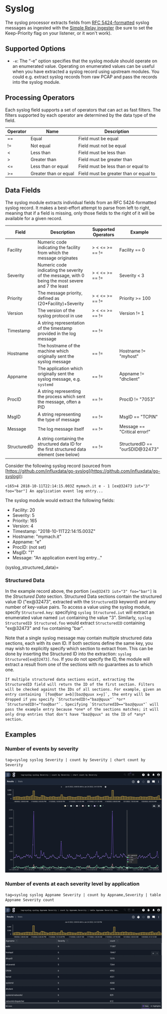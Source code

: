 # Syslog

The syslog processor extracts fields from [RFC 5424-formatted](https://tools.ietf.org/html/rfc5424) syslog messages as ingested with the [Simple Relay ingester](/ingesters/ingesters) (be sure to set the Keep-Priority flag on your listener, or it won't work).

## Supported Options

* `-e`: The “-e” option specifies that the syslog module should operate on an enumerated value.  Operating on enumerated values can be useful when you have extracted a syslog record using upstream modules.  You could e.g. extract syslog records from raw PCAP and pass the records into the syslog module.

## Processing Operators

Each syslog field supports a set of operators that can act as fast filters.  The filters supported by each operator are determined by the data type of the field.

| Operator | Name | Description |
|----------|------|-------------|
| == | Equal | Field must be equal
| != | Not equal | Field must not be equal
| < | Less than | Field must be less than
| > | Greater than | Field must be greater than
| <= | Less than or equal | Field must be less than or equal to
| >= | Greater than or equal | Field must be greater than or equal to

## Data Fields

The syslog module extracts individual fields from an RFC 5424-formatted syslog record. It makes a best-effort attempt to parse from left to right, meaning that if a field is missing, only those fields to the right of it will be available for a given record.

| Field | Description | Supported Operators | Example |
|-------|-------------|---------------------|---------|
| Facility | Numeric code indicating the facility from which the message originates | > < <= >= == != | Facility == 0
| Severity | Numeric code indicating the severity of the message, with 0 being the most severe and 7 the least | > < <= >= == != | Severity < 3
| Priority | The message priority, defined as (20*Facility)+Severity | > < <= >= == != | Priority >= 100
| Version | The version of the syslog protocol in use | > < <= >= == != | Version != 1
| Timestamp | A string representation of the timestamp provided in the log message | == != | |
| Hostname | The hostname of the machine which originally sent the syslog message | == != | Hostname != "myhost"
| Appname | The application which originally sent the syslog message, e.g. `systemd` | == != | Appname != "dhclient"
| ProcID | A string representing the process which sent the message, often a PID | == != | ProcID != "7053"
| MsgID | A string representing the type of message | == != | MsgID == "TCPIN"
| Message | The log message itself | == != | Message == "Critical error!" |
| StructuredID | A string containing the structured data ID for the first structured data element (see below) | == != | StructuredID == "ourSDID@32473"

Consider the following syslog record (sourced from [https://github.com/influxdata/go-syslog](https://github.com/influxdata/go-syslog)):

```
<165>4 2018-10-11T22:14:15.003Z mymach.it e - 1 [ex@32473 iut="3" foo="bar"] An application event log entry...
```

The syslog module would extract the following fields:

* Facility: 20
* Severity: 5
* Priority: 165
* Version: 4
* Timestamp: "2018-10-11T22:14:15.003Z"
* Hostname: "mymach.it"
* Appname: "e"
* ProcID: <nil> (not set)
* MsgID: "1"
* Message: "An application event log entry..."

(syslog_structured_data)=
### Structured Data

In the example record above, the portion `[ex@32473 iut="3" foo="bar"]` is the *Structured Data* section. Structured Data sections contain the structured value ID ("ex@32473", extracted with the `StructuredID` keyword) and any number of key-value pairs. To access a value using the syslog module, specify `Structured.key`: specifying `syslog Structured.iut` will extract an enumerated value named `iut` containing the value "3". Similarly, `syslog StructuredID Structured.foo` would extract `StructuredID` containing "ex@32473" and `foo` containing "bar".

Note that a single syslog message may contain multiple structured data sections, each with its own ID. If both sections define the same key, you may wish to explicitly specify which section to extract from. This can be done by inserting the Structured ID into the extraction: `syslog Structured[ex@32473].foo`. If you do not specify the ID, the module will extract a result from one of the sections with no guarantees as to which one.

```{note}
If multiple structured data sections exist, extracting the StructuredID field will return the ID of the first section. Filters will be checked against the IDs of all sections. For example, given an entry containing `[foo@bar a=b][baz@quux x=y]`, the entry will be dropped if you specify `StructuredID!="baz@quux"` *or* `StructuredID!="foo@bar"`. Specifying `StructuredID=="baz@quux"` will pass the example entry because *one* of the sections matches; it will only drop entries that don't have "baz@quux" as the ID of *any* section.
```

## Examples

### Number of events by severity

```gravwell
tag=syslog syslog Severity | count by Severity | chart count by Severity
```

![Number of events by severity](severity.png)

### Number of events at each severity level by application

```gravwell
tag=syslog syslog Appname Severity | count by Appname,Severity | table Appname Severity count
```

![Number of events at each severity by application](severity2.png)
